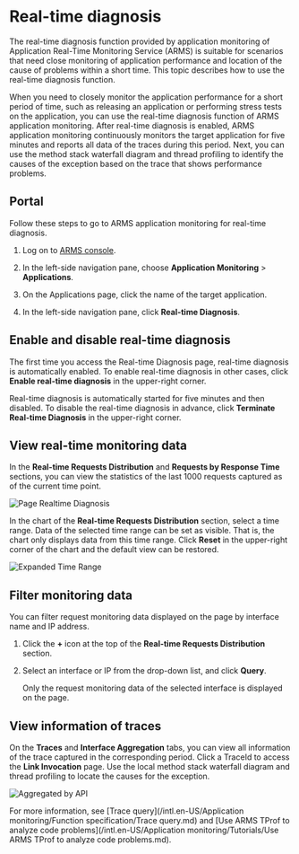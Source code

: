 # Real-time diagnosis

The real-time diagnosis function provided by application monitoring of Application Real-Time Monitoring Service \(ARMS\) is suitable for scenarios that need close monitoring of application performance and location of the cause of problems within a short time. This topic describes how to use the real-time diagnosis function.

When you need to closely monitor the application performance for a short period of time, such as releasing an application or performing stress tests on the application, you can use the real-time diagnosis function of ARMS application monitoring. After real-time diagnosis is enabled, ARMS application monitoring continuously monitors the target application for five minutes and reports all data of the traces during this period. Next, you can use the method stack waterfall diagram and thread profiling to identify the causes of the exception based on the trace that shows performance problems.

## Portal

Follow these steps to go to ARMS application monitoring for real-time diagnosis.

1.  Log on to [ARMS console](https://arms-ap-southeast-1.console.aliyun.com/#/home).

2.  In the left-side navigation pane, choose **Application Monitoring** \> **Applications**.

3.  On the Applications page, click the name of the target application.

4.  In the left-side navigation pane, click **Real-time Diagnosis**.


## Enable and disable real-time diagnosis

The first time you access the Real-time Diagnosis page, real-time diagnosis is automatically enabled. To enable real-time diagnosis in other cases, click **Enable real-time diagnosis** in the upper-right corner.

Real-time diagnosis is automatically started for five minutes and then disabled. To disable the real-time diagnosis in advance, click **Terminate Real-time Diagnosis** in the upper-right corner.

## View real-time monitoring data

In the **Real-time Requests Distribution** and **Requests by Response Time** sections, you can view the statistics of the last 1000 requests captured as of the current time point.

![Page Realtime Diagnosis](https://static-aliyun-doc.oss-accelerate.aliyuncs.com/assets/img/en-US/8732728061/p54055.png)

In the chart of the **Real-time Requests Distribution** section, select a time range. Data of the selected time range can be set as visible. That is, the chart only displays data from this time range. Click **Reset** in the upper-right corner of the chart and the default view can be restored.

![Expanded Time Range](https://static-aliyun-doc.oss-accelerate.aliyuncs.com/assets/img/en-US/8732728061/p54056.png)

## Filter monitoring data

You can filter request monitoring data displayed on the page by interface name and IP address.

1.  Click the **+** icon at the top of the **Real-time Requests Distribution** section.

2.  Select an interface or IP from the drop-down list, and click **Query**.

    Only the request monitoring data of the selected interface is displayed on the page.


## View information of traces

On the **Traces** and **Interface Aggregation** tabs, you can view all information of the trace captured in the corresponding period. Click a TraceId to access the **Link Invocation** page. Use the local method stack waterfall diagram and thread profiling to locate the causes for the exception.

![Aggregated by API](https://static-aliyun-doc.oss-accelerate.aliyuncs.com/assets/img/en-US/8732728061/p54058.png)

For more information, see [Trace query](/intl.en-US/Application monitoring/Function specification/Trace query.md) and [Use ARMS TProf to analyze code problems](/intl.en-US/Application monitoring/Tutorials/Use ARMS TProf to analyze code problems.md).

